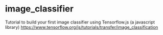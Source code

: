 # image_classifier

Tutorial to build your first image classifier using Tensorflow.js (a javascript library) https://www.tensorflow.org/js/tutorials/transfer/image_classification 
